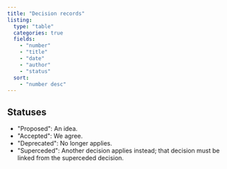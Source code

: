 ```yaml
---
title: "Decision records"
listing:
  type: "table"
  categories: true
  fields:
    - "number"
    - "title"
    - "date"
    - "author"
    - "status"
  sort:
    - "number desc"
---
```



## Statuses

* "Proposed": An idea.
* "Accepted": We agree.
* "Deprecated": No longer applies.
* "Superceded": Another decision applies instead; that decision must be linked from the
  superceded decision.
